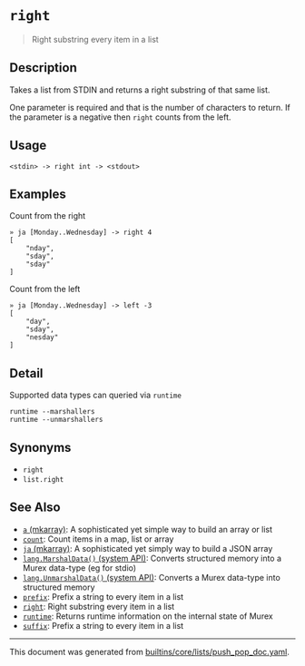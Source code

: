 # `right`

> Right substring every item in a list

## Description

Takes a list from STDIN and returns a right substring of that same list.

One parameter is required and that is the number of characters to return. If
the parameter is a negative then `right` counts from the left.

## Usage

```
<stdin> -> right int -> <stdout>
```

## Examples

Count from the right

```
» ja [Monday..Wednesday] -> right 4
[
    "nday",
    "sday",
    "sday"
]
```

Count from the left

```
» ja [Monday..Wednesday] -> left -3
[
    "day",
    "sday",
    "nesday"
]
```

## Detail

Supported data types can queried via `runtime`

```
runtime --marshallers
runtime --unmarshallers
```

## Synonyms

* `right`
* `list.right`


## See Also

* [`a` (mkarray)](../commands/a.md):
  A sophisticated yet simple way to build an array or list
* [`count`](../commands/count.md):
  Count items in a map, list or array
* [`ja` (mkarray)](../commands/ja.md):
  A sophisticated yet simply way to build a JSON array
* [`lang.MarshalData()` (system API)](../apis/lang.MarshalData.md):
  Converts structured memory into a Murex data-type (eg for stdio)
* [`lang.UnmarshalData()` (system API)](../apis/lang.UnmarshalData.md):
  Converts a Murex data-type into structured memory
* [`prefix`](../commands/prefix.md):
  Prefix a string to every item in a list
* [`right`](../commands/right.md):
  Right substring every item in a list
* [`runtime`](../commands/runtime.md):
  Returns runtime information on the internal state of Murex
* [`suffix`](../commands/suffix.md):
  Prefix a string to every item in a list

<hr/>

This document was generated from [builtins/core/lists/push_pop_doc.yaml](https://github.com/lmorg/murex/blob/master/builtins/core/lists/push_pop_doc.yaml).